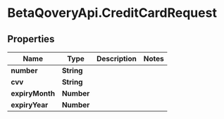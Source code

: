 # BetaQoveryApi.CreditCardRequest

## Properties

Name | Type | Description | Notes
------------ | ------------- | ------------- | -------------
**number** | **String** |  | 
**cvv** | **String** |  | 
**expiryMonth** | **Number** |  | 
**expiryYear** | **Number** |  | 


